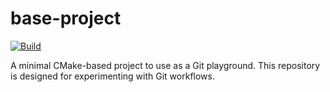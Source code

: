# base-project

[![Build](https://github.com/ravikansangara/base-project/actions/workflows/cmake-build.yml/badge.svg?branch=main)](https://github.com/ravikansangara/base-project/actions/workflows/cmake-build.yml)

A minimal CMake-based project to use as a Git playground. This repository is designed for experimenting with Git workflows.
